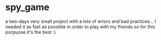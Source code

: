 # spy_game

a two-days very small project with a lots of errors and bad practices... I needed it as fast as possible in order to play with my friends so for this porpuose it's the best :)
